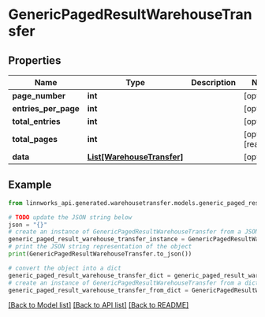 # GenericPagedResultWarehouseTransfer


## Properties

Name | Type | Description | Notes
------------ | ------------- | ------------- | -------------
**page_number** | **int** |  | [optional] 
**entries_per_page** | **int** |  | [optional] 
**total_entries** | **int** |  | [optional] 
**total_pages** | **int** |  | [optional] [readonly] 
**data** | [**List[WarehouseTransfer]**](WarehouseTransfer.md) |  | [optional] 

## Example

```python
from linnworks_api.generated.warehousetransfer.models.generic_paged_result_warehouse_transfer import GenericPagedResultWarehouseTransfer

# TODO update the JSON string below
json = "{}"
# create an instance of GenericPagedResultWarehouseTransfer from a JSON string
generic_paged_result_warehouse_transfer_instance = GenericPagedResultWarehouseTransfer.from_json(json)
# print the JSON string representation of the object
print(GenericPagedResultWarehouseTransfer.to_json())

# convert the object into a dict
generic_paged_result_warehouse_transfer_dict = generic_paged_result_warehouse_transfer_instance.to_dict()
# create an instance of GenericPagedResultWarehouseTransfer from a dict
generic_paged_result_warehouse_transfer_from_dict = GenericPagedResultWarehouseTransfer.from_dict(generic_paged_result_warehouse_transfer_dict)
```
[[Back to Model list]](../README.md#documentation-for-models) [[Back to API list]](../README.md#documentation-for-api-endpoints) [[Back to README]](../README.md)


